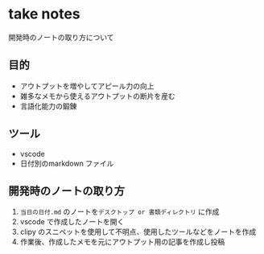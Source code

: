 # take notes

開発時のノートの取り方について

## 目的

* アウトプットを増やしてアピール力の向上
* 雑多なメモから使えるアウトプットの断片を産む
* 言語化能力の鍛錬

## ツール

* vscode
* 日付別のmarkdown ファイル

## 開発時のノートの取り方

1. `当日の日付.md` のノートを`デスクトップ or 書類ディレクトリ` に作成
2. vscode で作成したノートを開く
3. clipy のスニペットを使用して不明点、使用したツールなどをノートを作成
4. 作業後、作成したメモを元にアウトプット用の記事を作成し投稿